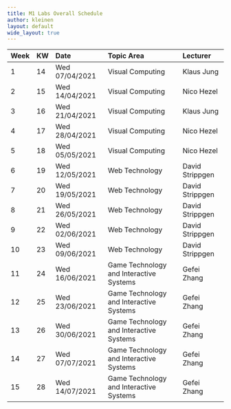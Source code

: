 ```yaml
---
title: M1 Labs Overall Schedule
author: kleinen
layout: default
wide_layout: true
---
```


| Week | KW | Date           | Topic Area                              | Lecturer        |
|:-----|:---|:---------------|:----------------------------------------|:----------------|
| 1    | 14 | Wed 07/04/2021 | Visual Computing                        | Klaus Jung      |
| 2    | 15 | Wed 14/04/2021 | Visual Computing                        | Nico Hezel      |
| 3    | 16 | Wed 21/04/2021 | Visual Computing                        | Klaus Jung      |
| 4    | 17 | Wed 28/04/2021 | Visual Computing                        | Nico Hezel      |
| 5    | 18 | Wed 05/05/2021 | Visual Computing                        | Nico Hezel      |
| 6    | 19 | Wed 12/05/2021 | Web Technology                          | David Strippgen |
| 7    | 20 | Wed 19/05/2021 | Web Technology                          | David Strippgen |
| 8    | 21 | Wed 26/05/2021 | Web Technology                          | David Strippgen |
| 9    | 22 | Wed 02/06/2021 | Web Technology                          | David Strippgen |
| 10   | 23 | Wed 09/06/2021 | Web Technology                          | David Strippgen |
| 11   | 24 | Wed 16/06/2021 | Game Technology and Interactive Systems    | Gefei Zhang     |
| 12   | 25 | Wed 23/06/2021 | Game Technology and Interactive Systems    | Gefei Zhang     |
| 13   | 26 | Wed 30/06/2021 | Game Technology and Interactive Systems   | Gefei Zhang     |
| 14   | 27 | Wed 07/07/2021 | Game Technology and Interactive Systems      | Gefei Zhang     |
| 15   | 28 | Wed 14/07/2021 | Game Technology and Interactive Systems | Gefei Zhang     |
